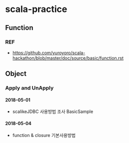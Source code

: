 # scala-practice

## Function
### REF
* https://github.com/yuroyoro/scala-hackathon/blob/master/doc/source/basic/function.rst

## Object
### Apply and UnApply

#### 2018-05-01
* scalikeJDBC 사용방법 조사
BasicSample

#### 2018-05-04
* function & closure 기본사용방법
